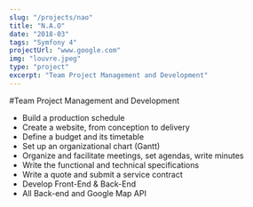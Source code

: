 ```yaml
---
slug: "/projects/nao"
title: "N.A.O"
date: "2018-03"
tags: "Symfony 4"
projectUrl: "www.google.com"
img: "louvre.jpeg"
type: "project"
excerpt: "Team Project Management and Development"
---
```


#Team Project Management and Development

- Build a production schedule
- Create a website, from conception to delivery
- Define a budget and its timetable
- Set up an organizational chart (Gantt)
- Organize and facilitate meetings, set agendas, write minutes
- Write the functional and technical specifications
- Write a quote and submit a service contract
- Develop Front-End & Back-End
- All Back-end and Google Map API